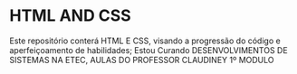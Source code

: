 # HTML AND CSS
Este repositório conterá HTML E CSS, visando a progressão do código e aperfeiçoamento de habilidades;
Estou Curando DESENVOLVIMENTOS DE SISTEMAS NA ETEC, AULAS DO PROFESSOR CLAUDINEY 1º MODULO
